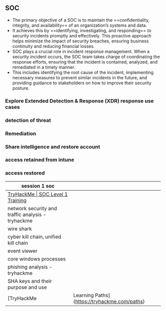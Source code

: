 
## SOC

- The primary objective of a SOC is to maintain the ==confidentiality, integrity, and availability== of an organization’s systems and data. 
- It achieves this by ==identifying, investigating, and responding== to security incidents promptly and effectively. This proactive approach helps minimize the impact of security breaches, ensuring business continuity and reducing financial losses.
- SOC plays a crucial role in incident response management. When a security incident occurs, the SOC team takes charge of coordinating the response efforts, ensuring that the incident is contained, analyzed, and remediated in a timely manner. 
- This includes identifying the root cause of the incident, implementing necessary measures to prevent similar incidents in the future, and providing guidance to stakeholders on how to improve their security posture.


### Explore Extended Detection & Response (XDR) response use cases


### detection of threat

### Remediation

### Share intelligence and restore account

### access retained from intune

### access restored



| session 1 soc                                                                     |                                              |
| --------------------------------------------------------------------------------- | -------------------------------------------- |
| [TryHackMe \| SOC Level 1 Training](https://tryhackme.com/path/outline/soclevel1) |                                              |
| network security and traffic  analysis - tryhackme                                |                                              |
| wire shark                                                                        |                                              |
| cyber kill chain, unified kill chain                                              |                                              |
| event viewer                                                                      |                                              |
| core windows processes                                                            |                                              |
| phishing analysis - tryhackme                                                     |                                              |
| SHA keys and their purpose and use                                                |                                              |
| [TryHackMe                                                                        | Learning Paths](https://tryhackme.com/paths) |